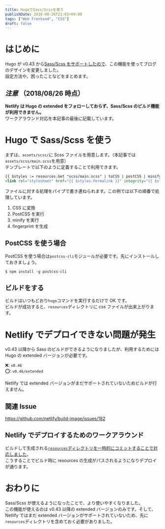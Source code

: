 ```yaml
---
title: HugoでSass/Scssを使う
publishDate: 2018-08-26T21:01+09:00
tags: ["Web Frontend", "CSS"]
draft: false
---
```


# はじめに

Hugo が v0.43 から[Sass/Scss をサポートしたので](https://gohugo.io/hugo-pipes/scss-sass/)、この機能を使ってブログのデザインを変更しました。  
設定方法や、困ったことなどをまとめます。

## _注意_ （2018/08/26 時点）

**Netlify は Hugo の extended をフォローしておらず、Sass/Scss のビルド機能が利用できません。**  
ワークアラウンド対応を本記事の最後に記載しています。

# Hugo で Sass/Scss を使う

まずは、`assets/scss/`に Scss ファイルを用意します。（本記事では`assets/scss/main.scss`を用意）  
テンプレートで以下のように定義することで利用できます。

```html
{{ $styles := resources.Get "scss/main.scss" | toCSS | postCSS | minify | fingerprint }}
<link rel="stylesheet" href="{{ $styles.Permalink }}" integrity="{{ $styles.Data.Integrity }}" media="screen">
```

ファイルに対する処理をパイプで書き連ねられます。この例では以下の順番で処理しています。

1. CSS に変換
2. PostCSS を実行
3. minify を実行
4. fingerprint を生成

## PostCSS を使う場合

PostCSS を使う場合は`postcss-cli`モジュールが必要です。先にインストールしておきましょう。

```
$ npm install -g postcss-cli
```

## ビルドをする

ビルドはいつもどおり`hugo`コマンドを実行するだけで OK です。  
ビルドが成功すると、`resources`ディレクトリに css ファイルが出来上がります。

# Netlify でデプロイできない問題が発生

v0.43 以降から Sass のビルドができるようになりましたが、利用するためには Hugo の extended バージョンが必要です。

❌: `v0.46`  
⭕: `v0.46/extended`

Netlify では extended バージョンがまだサポートされていないためビルドが行えません。

## 関連 Issue

https://github.com/netlify/build-image/issues/182

## Netlify でデプロイするためのワークアラウンド

ビルドして生成される[`resources`ディレクトリを一時的にコミットすることで対応しました](https://github.com/70-10/blog/commit/8ee2b8fb9f4a55a05f28bfbe224fa81f2e29fa38)。  
こうすることでビルド時に resources の生成がパスされるようになりデプロイが通ります。

# おわりに

Sass/Scss が使えるようになったことで、より使いやすくなりました。  
この機能が使えるのは v0.43 以降の extended バージョンのみです。そして、Netlify ではまだ extended バージョンがサポートされていないため、先に`resources`ディレクトリを含めておく必要がありました。
